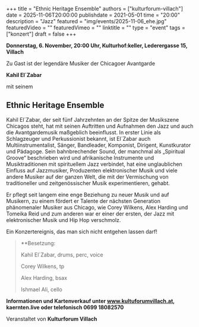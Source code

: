 +++
title = "Ethnic Heritage Ensemble"
authors = ["kulturforum-villach"]
date = 2025-11-06T20:00:00
publishdate = 2021-05-01
time = "20:00"
description = "Jazz"
featured = "img/events/2025-11-06_ehe.jpg"
featuredVideo = ""
featuredVimeo = ""
linktitle = ""
type = "event"
tags = ["konzert"]
draft = false
+++

**Donnerstag, 6. November, 20:00 Uhr, Kulturhof:keller, Lederergasse 15, Villach**

Zu Gast ist der legendäre Musiker der Chicagoer Avantgarde

**Kahil El´Zabar**

mit seinem

## Ethnic Heritage Ensemble

Kahil El´Zabar, der seit fünf Jahrzehnten an der Spitze der Musikszene Chicagos steht, hat mit seinen Auftritten und Aufnahmen den Jazz und auch die Avantgardemusik maßgeblich beeinflusst. In erster Linie als Schlagzeuger und Perkussionist bekannt, ist El´Zabar auch Multiinstrumentalist, Sänger, Bandleader, Komponist, Dirigent, Kunstkurator und Pädagoge. Sein bahnbrechender Sound, der manchmal als „Spiritual Groove“ beschrieben wird und afrikanische Instrumente und Musiktraditionen mit spirituellem Jazz verbindet, hat eine unglaublichen Einfluss auf Jazzmusiker, Produzenten elektronischer Musik und viele andere Musiker auf der ganzen Welt, die mit der Vermischung von traditioneller und zeitgenössischer Musik experimentieren, gehabt.

Er pflegt seit langem eine enge Beziehung zu neuer Musik und auf Musikern, zu einem fördert er Talente der nächsten Generation phänomenaler Musiker aus Chicago, wie Corey Wilkens, Alex Harding und Tomeika Reid und zum anderen war er einer der ersten, der Jazz mit elektronischer Musik und Hip Hop verschmolz.

Ein Konzertereignis, das man sich nicht entgehen lassen darf!

> **Besetzung:
>
> Kahil El´Zabar, drums, perc, voice
>
> Corey Wilkens, tp
>
> Alex Harding, bsax
>
> Ishmael Ali, cello

 

**Informationen und Kartenverkauf unter www.kultuforumvillach.at,  kaernten.live oder telefonisch 0699 18082570** 

Veranstaltet von **Kulturforum Villach**
